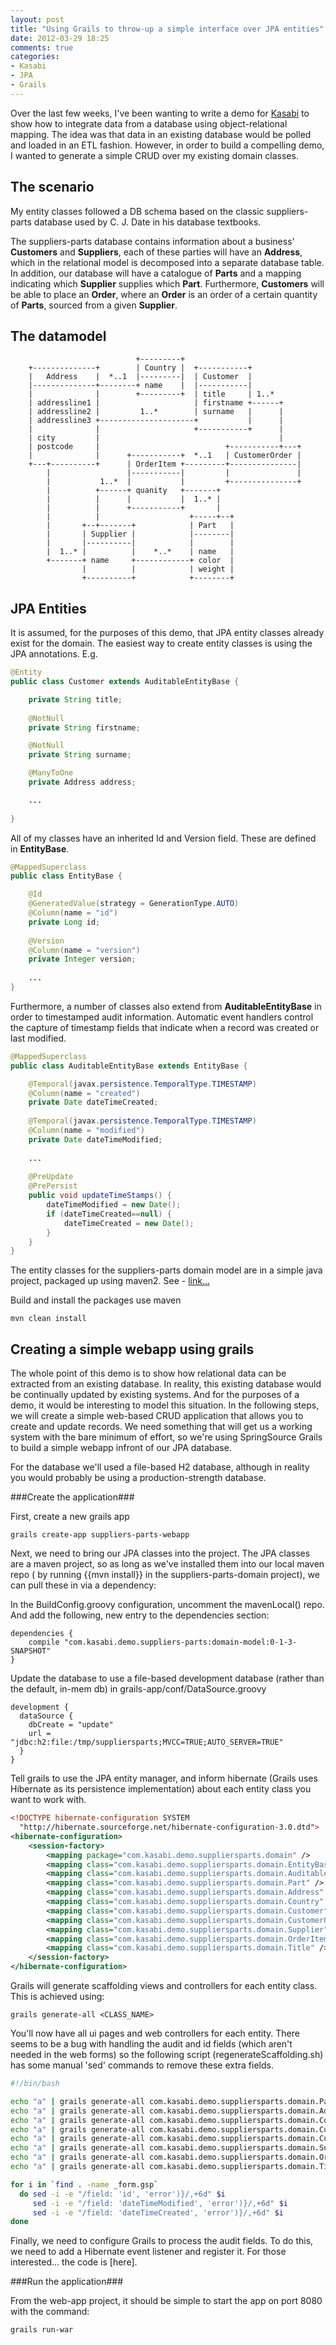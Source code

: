 ```yaml
---
layout: post
title: "Using Grails to throw-up a simple interface over JPA entities"
date: 2012-03-29 18:25
comments: true
categories:
- Kasabi
- JPA
- Grails
---
```


Over the last few weeks, I've been wanting to write a demo for
[Kasabi](http://kasabi.com) to show how to integrate data from a database using
object-relational mapping. The idea was that data in an existing database would
be polled and loaded in an ETL fashion. However, in order to build a compelling
demo, I wanted to generate a simple CRUD over my existing domain classes.

The scenario
------------

My entity classes followed a DB schema based on the classic suppliers-parts
database used by C. J. Date in his database textbooks.

The suppliers-parts database contains information about a business'
**Customers** and **Suppliers**, each of these parties will have an **Address**,
which in the relational model is decomposed into a separate database table. In
addition, our database will have a catalogue of **Parts** and a mapping
indicating which **Supplier** supplies which **Part**. Furthermore,
**Customers** will be able to place an **Order**, where an **Order** is an order
of a certain quantity of **Parts**, sourced from a given **Supplier**.

The datamodel
-------------

                                +---------+
        +--------------+        | Country |  +-----------+
        |   Address    |  *..1  |---------|  | Customer  |
        |--------------+--------+ name    |  |-----------|
        |              |        +---------+  | title     | 1..*
        | addressline1 |                     | firstname +------+
        | addressline2 |         1..*        | surname   |      |
        | addressline3 +---------------------+           |      |
        |              |                     +-----------+      |
        | city         |                                        |
        | postcode     |                            +-----------+---+
        |              |      +-----------+  *..1   | CustomerOrder |
        +---+----------+      | OrderItem +---------+---------------|
            |                 |-----------|         |               |
            |           1..*  |           |         +---------------+
            |          +------+ quanity   +-------+
            |          |      |           |  1..* |
            |          |      +-----------+       |
            |          |                    +-----+--+
            |       +--+-------+            | Part   |
            |       | Supplier |            |--------|
            |       |----------|            |        |
            |  1..* |          |    *..*    | name   |
            +-------+ name     +------------+ color  |
                    |          |            | weight |
                    +----------+            +--------+

JPA Entities
------------

It is assumed, for the purposes of this demo, that JPA entity classes already
exist for the domain. The easiest way to create entity classes is using the
JPA annotations. E.g.

```java  Customer.java
@Entity
public class Customer extends AuditableEntityBase {

    private String title;
            
    @NotNull
    private String firstname;

    @NotNull
    private String surname;

    @ManyToOne
    private Address address;

    ...
    
}
```

All of my classes have an inherited Id and Version field. These are
defined in **EntityBase**.

```java EntityBase.java
@MappedSuperclass
public class EntityBase {

    @Id
    @GeneratedValue(strategy = GenerationType.AUTO)
    @Column(name = "id")
    private Long id;
    
    @Version
    @Column(name = "version")
    private Integer version;
    
    ...
}
```

Furthermore, a number of classes also extend from **AuditableEntityBase** in
order to timestamped audit information. Automatic event handlers control the
capture of timestamp fields that indicate when a record was created or last
modified.

```java AuditableEntityBase.java
@MappedSuperclass
public class AuditableEntityBase extends EntityBase {

    @Temporal(javax.persistence.TemporalType.TIMESTAMP)
    @Column(name = "created")
    private Date dateTimeCreated;
    
    @Temporal(javax.persistence.TemporalType.TIMESTAMP)
    @Column(name = "modified")
    private Date dateTimeModified;
    
    ...
    
    @PreUpdate
    @PrePersist
    public void updateTimeStamps() {
        dateTimeModified = new Date();
        if (dateTimeCreated==null) {
            dateTimeCreated = new Date();
        }
    }
}
```

The entity classes for the suppliers-parts domain model are in a simple java
project, packaged up using maven2. See - [link...]()

Build and install the packages use maven

    mvn clean install


Creating a simple webapp using grails
-------------------------------------

The whole point of this demo is to show how relational data can be extracted
from an existing database. In reality, this existing database would be
continually updated by existing systems. And for the purposes of a demo, it
would be interesting to model this situation. In the following steps, we will
create a simple web-based CRUD application that allows you to create and update
records. We need something that will get us a working system with the bare
minimum of effort, so we're using SpringSource Grails to build a simple webapp
infront of our JPA database.

For the database we'll used a file-based H2 database, although in reality you
would probably be using a production-strength database.

###Create the application###

First, create a new grails app

    grails create-app suppliers-parts-webapp
    
Next, we need to bring our JPA classes into the project. The JPA classes are
a maven project, so as long as we've installed them into our local maven repo (
by running {{mvn install}} in the suppliers-parts-domain project),
we can pull these in via a dependency:

In the BuildConfig.groovy configuration, uncomment the
mavenLocal() repo. And add the following, new entry to the dependencies section:

``` plain grails-app/conf/BuildConfig.groovy
dependencies {
    compile "com.kasabi.demo.suppliers-parts:domain-model:0-1-3-SNAPSHOT"
}
```

Update the database to use a file-based development database (rather than the
default, in-mem db) in grails-app/conf/DataSource.groovy

``` plain grails-app/conf/DataSource.groovy
development {
  dataSource {
    dbCreate = "update"
    url = "jdbc:h2:file:/tmp/suppliersparts;MVCC=TRUE;AUTO_SERVER=TRUE"
  }
}
```    
Tell grails to use the JPA entity manager, and inform hibernate (Grails uses
Hibernate as its persistence implementation) about each entity class you want
to work with.

``` xml grails-app/conf/hibernate/hibernate.cfg.xml
<!DOCTYPE hibernate-configuration SYSTEM
  "http://hibernate.sourceforge.net/hibernate-configuration-3.0.dtd">
<hibernate-configuration>
    <session-factory>
        <mapping package="com.kasabi.demo.suppliersparts.domain" />
        <mapping class="com.kasabi.demo.suppliersparts.domain.EntityBase" />
        <mapping class="com.kasabi.demo.suppliersparts.domain.AuditableEntityBase" />
        <mapping class="com.kasabi.demo.suppliersparts.domain.Part" />
        <mapping class="com.kasabi.demo.suppliersparts.domain.Address" />
        <mapping class="com.kasabi.demo.suppliersparts.domain.Country" />
        <mapping class="com.kasabi.demo.suppliersparts.domain.Customer" />
        <mapping class="com.kasabi.demo.suppliersparts.domain.CustomerOrder" />
        <mapping class="com.kasabi.demo.suppliersparts.domain.Supplier" />
        <mapping class="com.kasabi.demo.suppliersparts.domain.OrderItem" />
        <mapping class="com.kasabi.demo.suppliersparts.domain.Title" />
    </session-factory>
</hibernate-configuration>
```

Grails will generate scaffolding views and controllers for each entity class.
This is achieved using:

    grails generate-all <CLASS_NAME>
    
You'll now have all ui pages and web controllers for each entity. There seems
to be a bug with handling the audit and id fields (which aren't needed in the
web forms) so the following script (regenerateScaffolding.sh) has some manual
'sed' commands to remove these extra fields.

```bash generate-all.bash
#!/bin/bash

echo "a" | grails generate-all com.kasabi.demo.suppliersparts.domain.Part 
echo "a" | grails generate-all com.kasabi.demo.suppliersparts.domain.Address 
echo "a" | grails generate-all com.kasabi.demo.suppliersparts.domain.Country 
echo "a" | grails generate-all com.kasabi.demo.suppliersparts.domain.Customer
echo "a" | grails generate-all com.kasabi.demo.suppliersparts.domain.CustomerOrder
echo "a" | grails generate-all com.kasabi.demo.suppliersparts.domain.Supplier
echo "a" | grails generate-all com.kasabi.demo.suppliersparts.domain.OrderItem
echo "a" | grails generate-all com.kasabi.demo.suppliersparts.domain.Title

for i in `find . -name _form.gsp`
  do sed -i -e "/field: 'id', 'error')}/,+6d" $i
     sed -i -e "/field: 'dateTimeModified', 'error')}/,+6d" $i
     sed -i -e "/field: 'dateTimeCreated', 'error')}/,+6d" $i
done
```

Finally, we need to configure Grails to process the audit fields. To do this, we
need to add a Hibernate event listener and register it. For those interested...
the code is [here].

###Run the application###

From the web-app project, it should be simple to start the app on port 8080
with the command:

    grails run-war
